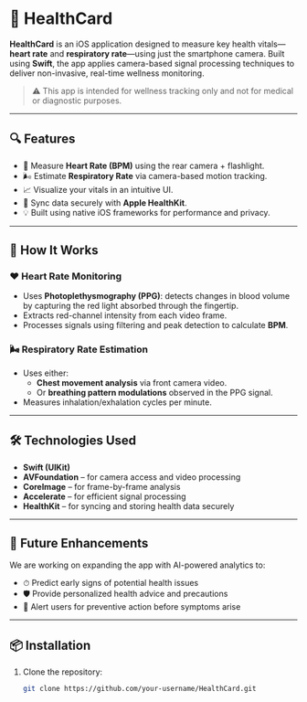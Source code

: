 # 📱 HealthCard

**HealthCard** is an iOS application designed to measure key health vitals—**heart rate** and **respiratory rate**—using just the smartphone camera. Built using **Swift**, the app applies camera-based signal processing techniques to deliver non-invasive, real-time wellness monitoring.

> ⚠️ This app is intended for wellness tracking only and not for medical or diagnostic purposes.

---

## 🔍 Features

- 📸 Measure **Heart Rate (BPM)** using the rear camera + flashlight.
- 🌬️ Estimate **Respiratory Rate** via camera-based motion tracking.
- 📈 Visualize your vitals in an intuitive UI.
- 🔄 Sync data securely with **Apple HealthKit**.
- 💡 Built using native iOS frameworks for performance and privacy.

---

## 🧠 How It Works

### ❤️ Heart Rate Monitoring
- Uses **Photoplethysmography (PPG)**: detects changes in blood volume by capturing the red light absorbed through the fingertip.
- Extracts red-channel intensity from each video frame.
- Processes signals using filtering and peak detection to calculate **BPM**.

### 🌬️ Respiratory Rate Estimation
- Uses either:
  - **Chest movement analysis** via front camera video.
  - Or **breathing pattern modulations** observed in the PPG signal.
- Measures inhalation/exhalation cycles per minute.

---

## 🛠️ Technologies Used

- **Swift (UIKit)**
- **AVFoundation** – for camera access and video processing
- **CoreImage** – for frame-by-frame analysis
- **Accelerate** – for efficient signal processing
- **HealthKit** – for syncing and storing health data securely

---

## 🚀 Future Enhancements

We are working on expanding the app with AI-powered analytics to:
- ⏱ Predict early signs of potential health issues
- 🛡 Provide personalized health advice and precautions
- 🔔 Alert users for preventive action before symptoms arise

---

## 📦 Installation

1. Clone the repository:
   ```bash
   git clone https://github.com/your-username/HealthCard.git
